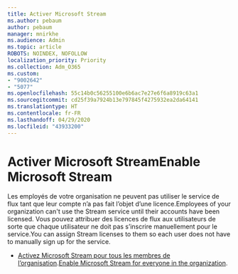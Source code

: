 ```yaml
---
title: Activer Microsoft Stream
ms.author: pebaum
author: pebaum
manager: mnirkhe
ms.audience: Admin
ms.topic: article
ROBOTS: NOINDEX, NOFOLLOW
localization_priority: Priority
ms.collection: Adm_O365
ms.custom:
- "9002642"
- "5077"
ms.openlocfilehash: 55c14b0c56255100e6b6ac7e27e6f6a8919c63a1
ms.sourcegitcommit: cd25f39a7924b13e797845f4275932ea2da64141
ms.translationtype: HT
ms.contentlocale: fr-FR
ms.lasthandoff: 04/29/2020
ms.locfileid: "43933200"
---
```

# <a name="enable-microsoft-stream"></a><span data-ttu-id="1eb65-102">Activer Microsoft Stream</span><span class="sxs-lookup"><span data-stu-id="1eb65-102">Enable Microsoft Stream</span></span>

<span data-ttu-id="1eb65-103">Les employés de votre organisation ne peuvent pas utiliser le service de flux tant que leur compte n’a pas fait l’objet d’une licence.</span><span class="sxs-lookup"><span data-stu-id="1eb65-103">Employees of your organization can't use the Stream service until their accounts have been licensed.</span></span> <span data-ttu-id="1eb65-104">Vous pouvez attribuer des licences de flux aux utilisateurs de sorte que chaque utilisateur ne doit pas s’inscrire manuellement pour le service.</span><span class="sxs-lookup"><span data-stu-id="1eb65-104">You can assign Stream licenses to them so each user does not have to manually sign up for the service.</span></span>

- <span data-ttu-id="1eb65-105">[Activez Microsoft Stream pour tous les membres de l’organisation](https://docs.microsoft.com/stream/assign-user-licenses).</span><span class="sxs-lookup"><span data-stu-id="1eb65-105">[Enable Microsoft Stream for everyone in the organization](https://docs.microsoft.com/stream/assign-user-licenses).</span></span>
